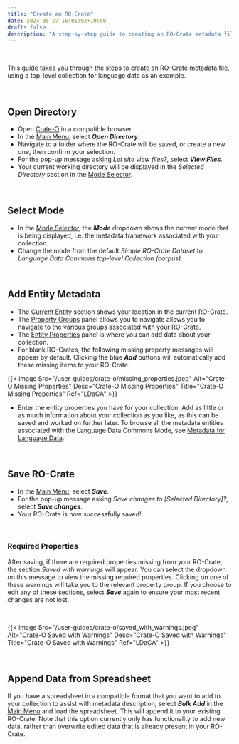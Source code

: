 ```yaml
---
title: "Create an RO-Crate"
date: 2024-05-27T16:01:02+10:00
draft: false
description: "A step-by-step guide to creating an RO-Crate metadata file."
---
```


<br>

This guide takes you through the steps to create an RO-Crate metadata file, using a top-level collection for language data as an example.

<br>

## Open Directory

- Open [Crate-O](https://language-research-technology.github.io/crate-o/#/) in a compatible browser.
- In the [Main Menu](/resources/user-guides/crate-o/basic-navigation/#main-menu), select ___Open Directory___.
- Navigate to a folder where the RO-Crate will be saved, or create a new one, then confirm your selection.
- For the pop-up message asking _Let site view files?_, select ___View Files___.
- Your current working directory will be displayed in the _Selected Directory_ section in the [Mode Selector](/resources/user-guides/crate-o/basic-navigation/#mode-selector).

<br>

## Select Mode

- In the [Mode Selector](/resources/user-guides/crate-o/basic-navigation/#mode-selector), the ___Mode___ dropdown shows the current mode that is being displayed, i.e. the metadata framework associated with your collection.
- Change the mode from the default _Simple RO-Crate Dataset_ to _Language Data Commons top-level Collection (corpus)_.

<br>

## Add Entity Metadata

- The [Current Entity](/resources/user-guides/crate-o/basic-navigation/#current-entity) section shows your location in the current RO-Crate.
- The [Property Groups](/resources/user-guides/crate-o/basic-navigation/#property-groups) panel allows you to navigate allows you to navigate to the various groups associated with your RO-Crate.
- The [Entity Properties](/resources/user-guides/crate-o/basic-navigation/#entity-properties) panel is where you can add data about your collection.
- For blank RO-Crates, the following missing property messages will appear by default. Clicking the blue ___Add___ buttons will automatically add these missing items to your RO-Crate.

{{< image Src="/user-guides/crate-o/missing_properties.jpeg" Alt="Crate-O Missing Properties" Desc="Crate-O Missing Properties" Title="Crate-O Missing Properties" Ref="LDaCA" >}}

- Enter the entity properties you have for your collection. Add as little or as much information about your collection as you like, as this can be saved and worked on further later. To browse all the metadata entities associated with the Language Data Commons Mode, see [Metadata for Language Data](https://ldaca.gitbook.io/metadata-for-language-data).

<br>

## Save RO-Crate

- In the [Main Menu](/resources/user-guides/crate-o/basic-navigation/#main-menu), select ___Save___.
- For the pop-up message asking _Save changes to [Selected Directory]?_, select ___Save changes___.
- Your RO-Crate is now successfully saved!

<br>

### Required Properties

After saving, if there are required properties missing from your RO-Crate, the section _Saved with warnings_ will appear. You can select the dropdown on this message to view the missing required properties. Clicking on one of these warnings will take you to the relevant property group. If you choose to edit any of these sections, select ___Save___ again to ensure your most recent changes are not lost.

<br>

{{< image Src="/user-guides/crate-o/saved_with_warnings.jpeg" Alt="Crate-O Saved with Warnings" Desc="Crate-O Saved with Warnings" Title="Crate-O Saved with Warnings" Ref="LDaCA" >}}

<br>

## Append Data from Spreadsheet

If you have a spreadsheet in a compatible format that you want to add to your collection to assist with metadata description, select ___Bulk Add___ in the [Main Menu](/resources/user-guides/crate-o/basic-navigation/#main-menu) and load the spreadsheet. This will append it to your existing RO-Crate. Note that this option currently only has functionality to add new data, rather than overwrite edited data that is already present in your RO-Crate.

<br>